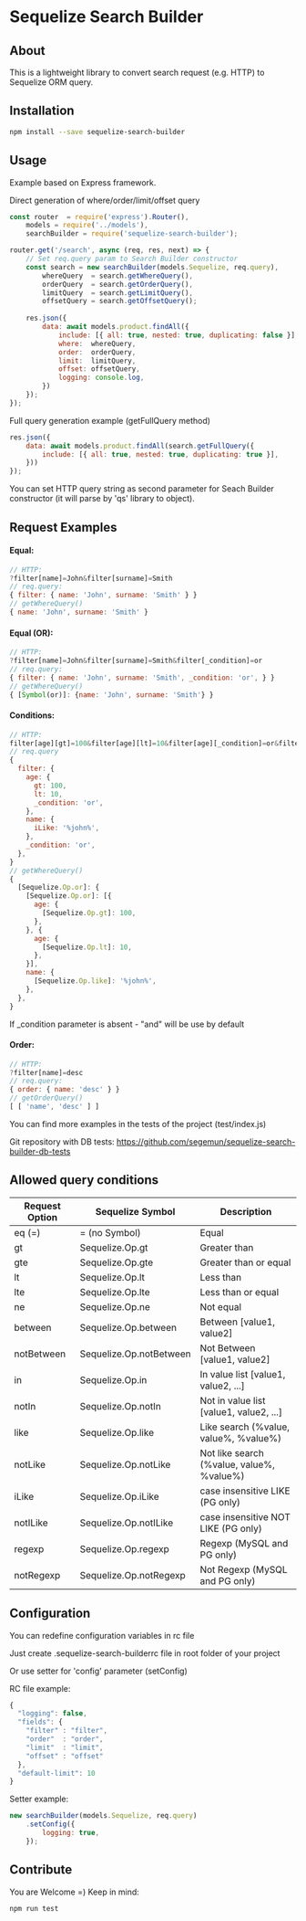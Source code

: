 # Sequelize Search Builder
## About
This is a lightweight library to convert search request (e.g. HTTP) to Sequelize ORM query.

## Installation
```bash
npm install --save sequelize-search-builder
```

## Usage
Example based on Express framework.

Direct generation of where/order/limit/offset query
```javascript
const router  = require('express').Router(),
    models = require('../models'),
    searchBuilder = require('sequelize-search-builder');

router.get('/search', async (req, res, next) => {
    // Set req.query param to Search Builder constructor
    const search = new searchBuilder(models.Sequelize, req.query),
        whereQuery  = search.getWhereQuery(),
        orderQuery  = search.getOrderQuery(),
        limitQuery  = search.getLimitQuery(),
        offsetQuery = search.getOffsetQuery();
    
    res.json({
        data: await models.product.findAll({
            include: [{ all: true, nested: true, duplicating: false }],
            where:  whereQuery,
            order:  orderQuery,
            limit:  limitQuery,
            offset: offsetQuery,
            logging: console.log,
        })
    });
});
```
Full query generation example (getFullQuery method)
```javascript
res.json({
    data: await models.product.findAll(search.getFullQuery({
        include: [{ all: true, nested: true, duplicating: true }],
    }))
});
```

You can set HTTP query string as second parameter for Seach Builder constructor (it will parse by 'qs' library to object).

## Request Examples

#### Equal:
```javascript
// HTTP:
?filter[name]=John&filter[surname]=Smith
// req.query:
{ filter: { name: 'John', surname: 'Smith' } }
// getWhereQuery()
{ name: 'John', surname: 'Smith' }
```

#### Equal (OR):
```javascript
// HTTP:
?filter[name]=John&filter[surname]=Smith&filter[_condition]=or
// req.query:
{ filter: { name: 'John', surname: 'Smith', _condition: 'or', } }
// getWhereQuery()
{ [Symbol(or)]: {name: 'John', surname: 'Smith'} }
```

#### Conditions:
```javascript
// HTTP:
filter[age][gt]=100&filter[age][lt]=10&filter[age][_condition]=or&filter[name][iLike]=%john%&filter[_condition]=or
// req.query
{
  filter: {
    age: {
      gt: 100,
      lt: 10,
      _condition: 'or',
    },
    name: {
      iLike: '%john%',
    },
    _condition: 'or',
  },
}
// getWhereQuery()
{
  [Sequelize.Op.or]: {
    [Sequelize.Op.or]: [{
      age: {
        [Sequelize.Op.gt]: 100,
      },
    }, {
      age: {
        [Sequelize.Op.lt]: 10,
      },
    }],
    name: {
      [Sequelize.Op.like]: '%john%',
    },
  },
}
```

If _condition parameter is absent - "and" will be use by default

#### Order:
```javascript
// HTTP:
?filter[name]=desc
// req.query:
{ order: { name: 'desc' } }
// getOrderQuery()
[ [ 'name', 'desc' ] ]
```

You can find more examples in the tests of the project (test/index.js)

Git repository with DB tests: https://github.com/segemun/sequelize-search-builder-db-tests

## Allowed query conditions
| Request Option|Sequelize Symbol         |Description |
|---------------|-------------------------|------------|
| eq (=)        | = (no Symbol)           | Equal
| gt            | Sequelize.Op.gt         | Greater than
| gte           | Sequelize.Op.gte        | Greater than or equal
| lt            | Sequelize.Op.lt         | Less than
| lte           | Sequelize.Op.lte        | Less than or equal
| ne            | Sequelize.Op.ne         | Not equal
| between       | Sequelize.Op.between    | Between [value1, value2]
| notBetween    | Sequelize.Op.notBetween | Not Between [value1, value2]
| in            | Sequelize.Op.in         | In value list [value1, value2, ...]
| notIn         | Sequelize.Op.notIn      | Not in value list [value1, value2, ...]
| like          | Sequelize.Op.like       | Like search (%value, value%, %value%)
| notLike       | Sequelize.Op.notLike    | Not like search (%value, value%, %value%)
| iLike         | Sequelize.Op.iLike      | case insensitive LIKE (PG only)
| notILike      | Sequelize.Op.notILike   | case insensitive NOT LIKE (PG only)
| regexp        | Sequelize.Op.regexp     | Regexp (MySQL and PG only)
| notRegexp     | Sequelize.Op.notRegexp  | Not Regexp (MySQL and PG only)

## Configuration

You can redefine configuration variables in rc file

Just create .sequelize-search-builderrc file in root folder of your project

Or use setter for 'config' parameter (setConfig)

RC file example: 

```javascript
{
  "logging": false,
  "fields": {
    "filter" : "filter",
    "order"  : "order",
    "limit"  : "limit",
    "offset" : "offset"
  },
  "default-limit": 10
}
```

Setter example:

```javascript
new searchBuilder(models.Sequelize, req.query)
    .setConfig({
        logging: true,
    });
```

## Contribute
You are Welcome =)
Keep in mind:
```sh
npm run test
```
